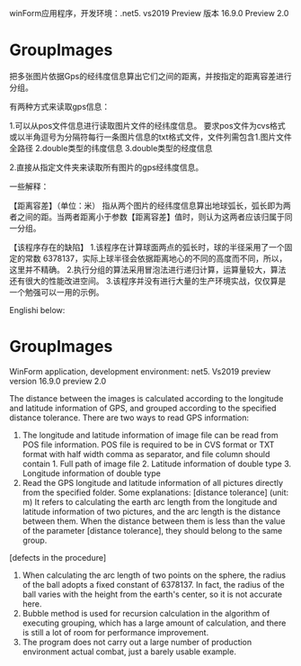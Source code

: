 winForm应用程序，开发环境：.net5. vs2019 Preview 版本 16.9.0 Preview 2.0
# GroupImages
把多张图片依据Gps的经纬度信息算出它们之间的距离，并按指定的距离容差进行分组。

有两种方式来读取gps信息：

1.可以从pos文件信息进行读取图片文件的经纬度信息。
要求pos文件为cvs格式或以半角逗号为分隔符每行一条图片信息的txt格式文件，文件列需包含1.图片文件全路径 2.double类型的纬度信息 3.double类型的经度信息

2.直接从指定文件夹来读取所有图片的gps经纬度信息。

一些解释：

【距离容差】（单位：米）
指从两个图片的经纬度信息算出地球弧长，弧长即为两者之间的距。当两者距离小于参数【距离容差】值时，则认为这两者应该归属于同一分组。

【该程序存在的缺陷】
1.该程序在计算球面两点的弧长时，球的半径采用了一个固定的常数 6378137，实际上球半径会依据距离地心的不同的高度而不同，所以，这里并不精确。
2.执行分组的算法采用冒泡法进行递归计算，运算量较大，算法还有很大的性能改进空间。
3.该程序并没有进行大量的生产环境实战，仅仅算是一个勉强可以一用的示例。



Englishi below:
# GroupImages
WinForm application, development environment: net5. Vs2019 preview version 16.9.0 preview 2.0

The distance between the images is calculated according to the longitude and latitude information of GPS, and grouped according to the specified distance tolerance.
There are two ways to read GPS information:
1. The longitude and latitude information of image file can be read from POS file information.
POS file is required to be in CVS format or TXT format with half width comma as separator, and file column should contain 1. Full path of image file 2. Latitude information of double type 3. Longitude information of double type
2. Read the GPS longitude and latitude information of all pictures directly from the specified folder.
Some explanations:
[distance tolerance] (unit: m)
It refers to calculating the earth arc length from the longitude and latitude information of two pictures, and the arc length is the distance between them. When the distance between them is less than the value of the parameter [distance tolerance], they should belong to the same group.

[defects in the procedure]
1. When calculating the arc length of two points on the sphere, the radius of the ball adopts a fixed constant of 6378137. In fact, the radius of the ball varies with the height from the earth's center, so it is not accurate here.
2. Bubble method is used for recursion calculation in the algorithm of executing grouping, which has a large amount of calculation, and there is still a lot of room for performance improvement.
3. The program does not carry out a large number of production environment actual combat, just a barely usable example.
